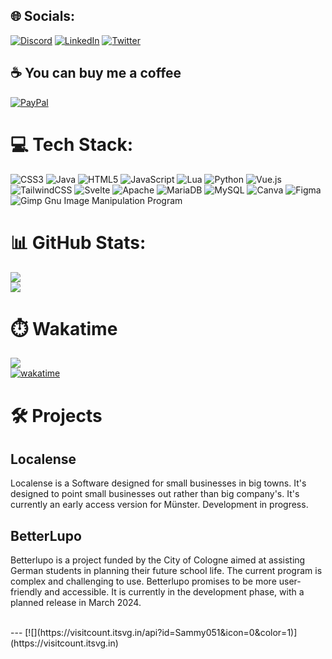 
## 🌐 Socials:
[![Discord](https://img.shields.io/badge/Discord-%237289DA.svg?logo=discord&logoColor=white)](htttps://discord.gg/https://discord.gg/sCesuwEq5k) [![LinkedIn](https://img.shields.io/badge/LinkedIn-%230077B5.svg?logo=linkedin&logoColor=white)](https://linkedin.com/in/samuel-schmitz-8a00b924a) [![Twitter](https://img.shields.io/badge/Twitter-%231DA1F2.svg?logo=Twitter&logoColor=white)](https://twitter.com/@Sammy05derechte) 

## ☕ You can buy me a coffee 
[![PayPal](https://img.shields.io/badge/PayPal-00457C?style=for-the-badge&logo=paypal&logoColor=white)](https://www.paypal.com/paypalme/sammy052) 

# 💻 Tech Stack:
![CSS3](https://img.shields.io/badge/css3-%231572B6.svg?style=for-the-badge&logo=css3&logoColor=white) ![Java](https://img.shields.io/badge/java-%23ED8B00.svg?style=for-the-badge&logo=java&logoColor=white) ![HTML5](https://img.shields.io/badge/html5-%23E34F26.svg?style=for-the-badge&logo=html5&logoColor=white) ![JavaScript](https://img.shields.io/badge/javascript-%23323330.svg?style=for-the-badge&logo=javascript&logoColor=%23F7DF1E) ![Lua](https://img.shields.io/badge/lua-%232C2D72.svg?style=for-the-badge&logo=lua&logoColor=white) ![Python](https://img.shields.io/badge/python-3670A0?style=for-the-badge&logo=python&logoColor=ffdd54) ![Vue.js](https://img.shields.io/badge/vuejs-%2335495e.svg?style=for-the-badge&logo=vuedotjs&logoColor=%234FC08D) ![TailwindCSS](https://img.shields.io/badge/tailwindcss-%2338B2AC.svg?style=for-the-badge&logo=tailwind-css&logoColor=white) ![Svelte](https://img.shields.io/badge/svelte-%23f1413d.svg?style=for-the-badge&logo=svelte&logoColor=white) ![Apache](https://img.shields.io/badge/apache-%23D42029.svg?style=for-the-badge&logo=apache&logoColor=white) ![MariaDB](https://img.shields.io/badge/MariaDB-003545?style=for-the-badge&logo=mariadb&logoColor=white) ![MySQL](https://img.shields.io/badge/mysql-%2300f.svg?style=for-the-badge&logo=mysql&logoColor=white) ![Canva](https://img.shields.io/badge/Canva-%2300C4CC.svg?style=for-the-badge&logo=Canva&logoColor=white) 	![Figma](https://img.shields.io/badge/figma-%23F24E1E.svg?style=for-the-badge&logo=figma&logoColor=white) ![Gimp Gnu Image Manipulation Program](https://img.shields.io/badge/Gimp-657D8B?style=for-the-badge&logo=gimp&logoColor=FFFFFF)
# 📊 GitHub Stats:
![](https://github-readme-stats.vercel.app/api?username=Sammy051&theme=vue-dark&hide_border=false&include_all_commits=true&count_private=true)<br/>
![](https://github-readme-streak-stats.herokuapp.com/?user=Sammy051&theme=vue-dark&hide_border=false)<br/>

# ⏱️ Wakatime
[![](https://github-readme-stats.vercel.app/api/wakatime?username=Sammy05&theme=vue-dark&hide_border=false)](https://wakatime.com/@Sammy05)
\
[![wakatime](https://wakatime.com/badge/user/87dde937-7860-4ec5-8078-62e3c1247efc.svg)](https://wakatime.com/@87dde937-7860-4ec5-8078-62e3c1247efc)

# 🛠️ Projects
## Localense
Localense is a Software designed for small businesses in big towns. It's designed to point small businesses out rather than big company's. It's currently an early access version for Münster. Development in progress.

## BetterLupo
Betterlupo is a project funded by the City of Cologne aimed at assisting German students in planning their future school life. The current program is complex and challenging to use. Betterlupo promises to be more user-friendly and accessible. It is currently in the development phase, with a planned release in March 2024.
  <!--### Collection Software -->
<br>
---
[![](https://visitcount.itsvg.in/api?id=Sammy051&icon=0&color=1)](https://visitcount.itsvg.in)




  <!-- Proudly created with GPRM ( https://gprm.itsvg.in ) -->
  
